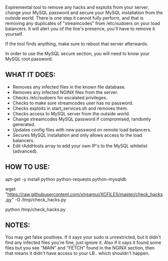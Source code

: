 Expiremental tool to remove any hacks and exploits from your server, change your MySQL password and secure your MySQL installation from the outside world.
There is one step it cannot fully perform, and that is removing any duplicates of "xtreamcodes" from /etc/sudoers on your load balancers. It will alert you of the line's presence, you'll have to remove it yourself.

If the tool finds anything, make sure to reboot that server afterwards.

In order to use the MySQL secure section, you will need to know your MySQL root password.

WHAT IT DOES:
-------------
- Removes any infected files in the known file database.
- Removes any infected NGINX files from the server.
- Checks /etc/sudoers for escalated privileges.
- Checks to make sure xtreamcodes user has no password.
- Checks exploits in start_services.sh and removes them.
- Checks access to MySQL server from the outside world.
- Change xtreamcodes MySQL password if compromised, randomly generated.
- Updates config files with new password on remote load balancers.
- Secures MySQL installation and only allows access to the load balancers.
- Edit rAddHosts array to add your own IP's to the MySQL whitelist (advanced).

HOW TO USE:
-----------

apt-get -y install python python-requests python-mysqldb

wget "https://raw.githubusercontent.com/xtreamui/XCFILES/master/check_hacks.py" -O /tmp/check_hacks.py

python /tmp/check_hacks.py


NOTES:
------
You may get false positives. If it says your sudo is unrestricted, but it didn't find any infected files you're fine, just ignore it.
Also if it says it found some files but you see "MAIN" and "FETCH" found in the NGINX section, then that means it didn't have access to your LB.. which shouldn't happen.
